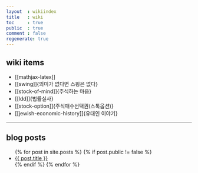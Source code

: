 ```yaml
---
layout  : wikiindex
title   : wiki
toc     : true
public  : true
comment : false
regenerate: true
---
```


## wiki items

* [[mathjax-latex]]
* [[swing]]{의미가 없다면 스윙은 없다}
* [[stock-of-mind]]{주식하는 마음}
* [[ldd]]{법률실사}
* [[stock-option]]{주식매수선택권(스톡옵션)}
* [[jewish-economic-history]]{유대인 이야기}
 

---

## blog posts
<div>
    <ul>
{% for post in site.posts %}
    {% if post.public != false %}
        <li>
            <a class="post-link" href="{{ post.url | prepend: site.baseurl }}">
                {{ post.title }}
            </a>
        </li>
    {% endif %}
{% endfor %}
    </ul>
</div>

